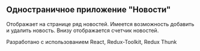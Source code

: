 ## Одностраничное приложение "Новости"

Отображает на странице ряд новостей.
Имеется возможность добавить и удалить новость.
Внизу отображается счетчик новостей.

Разработано с использованием React, Redux-Toolkit, Redux Thunk
